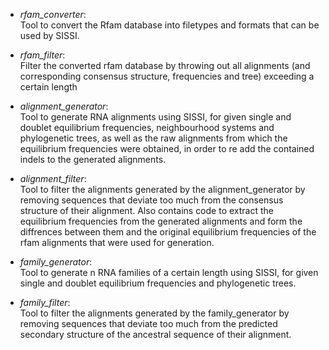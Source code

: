 * *rfam_converter*:<br>
	Tool to convert the Rfam database into filetypes and formats that can be used by SISSI.
* *rfam_filter*:<br>
    Filter the converted rfam database by throwing out all alignments (and corresponding consensus structure, frequencies and tree) exceeding a certain length

* *alignment_generator*:<br>
    Tool to generate RNA alignments using SISSI, for given single and doublet equilibrium frequencies, neighbourhood systems and phylogenetic trees, as well as the raw alignments from which the equilibrium frequencies were obtained, in order to re add the contained indels to the generated alignments.
* *alignment_filter*:<br>
	Tool to filter the alignments generated by the alignment_generator by removing sequences that deviate too much from the consensus structure of their alignment. Also contains code to extract the equilibrium frequencies from the generated alignments and form the diffrences between them and the original equilibrium frequencies of the rfam alignments that were used for generation.

* *family_generator*:<br>
	Tool to generate n RNA families of a certain length using SISSI, for given single and doublet equilibrium frequencies and phylogenetic trees.
* *family_filter*:<br>
	Tool to filter the alignments generated by the family_generator by removing sequences that deviate too much from the predicted secondary structure of the ancestral sequence of their alignment.

